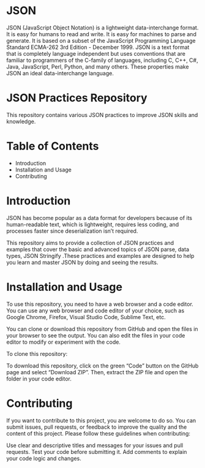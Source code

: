 # JSON
JSON (JavaScript Object Notation) is a lightweight data-interchange format. It is easy for humans to read and write. It is easy for machines to parse and generate. It is based on a subset of the JavaScript Programming Language Standard ECMA-262 3rd Edition - December 1999. JSON is a text format that is completely language independent but uses conventions that are familiar to programmers of the C-family of languages, including C, C++, C#, Java, JavaScript, Perl, Python, and many others. These properties make JSON an ideal data-interchange language.


# JSON Practices Repository
This repository contains various JSON practices to improve  JSON skills and knowledge.

# Table of Contents
- Introduction
- Installation and Usage
- Contributing

# Introduction
JSON has become popular as a data format for developers because of its human-readable text, which is lightweight, requires less coding, and processes faster since deserialization isn’t required.

This repository aims to provide a collection of JSON  practices and examples that cover the basic and advanced topics of JSON parse, data types, JSON Stringify .These practices and examples are designed to help you learn and master JSON by doing and seeing the results.

 # Installation and Usage
To use this repository, you need to have a web browser and a code editor. You can use any web browser and code editor of your choice, such as Google Chrome, Firefox, Visual Studio Code, Sublime Text, etc.

You can clone or download this repository from GitHub and open the  files in your browser to see the output. You can also edit the  files in your code editor to modify or experiment with the code.

To clone this repository:

To download this repository, click on the green “Code” button on the GitHub page and select “Download ZIP”. Then, extract the ZIP file and open the folder in your code editor.


# Contributing
If you want to contribute to this project, you are welcome to do so. You can submit issues, pull requests, or feedback to improve the quality and the content of this project. Please follow these guidelines when contributing:

Use clear and descriptive titles and messages for your issues and pull requests. Test your code before submitting it. Add comments to explain your code logic and changes.

